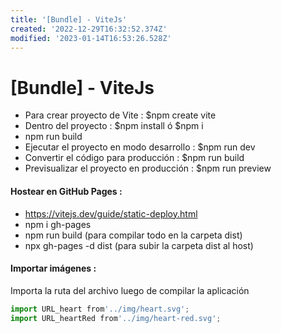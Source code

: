 ```yaml
---
title: '[Bundle] - ViteJs'
created: '2022-12-29T16:32:52.374Z'
modified: '2023-01-14T16:53:26.528Z'
---
```


# [Bundle] - ViteJs

- Para crear proyecto de Vite : 
$npm create vite
- Dentro del proyecto : 
$npm install ó $npm i
- npm run build
- Ejecutar el proyecto en modo desarrollo : 
$npm run dev
- Convertir el código para producción : 
$npm run build
- Previsualizar el proyecto en producción : 
$npm run preview

#### Hostear en GitHub Pages :
- https://vitejs.dev/guide/static-deploy.html
- npm i gh-pages
- npm run build (para compilar todo en la carpeta dist)
- npx gh-pages -d dist (para subir la carpeta dist al host)

#### Importar imágenes : 
Importa la ruta del archivo luego de compilar la aplicación
```js
import URL_heart from'../img/heart.svg';
import URL_heartRed from'../img/heart-red.svg';
````







